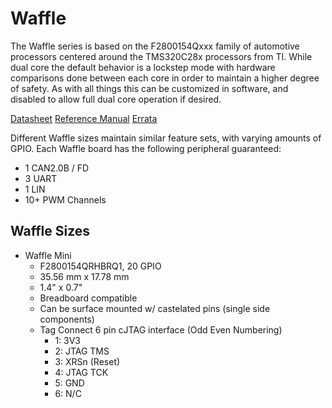 # Waffle
The Waffle series is based on the F2800154Qxxx family of automotive processors centered around the TMS320C28x processors from TI. While dual core the default behavior is a lockstep mode with hardware comparisons done between each core in order to maintain a higher degree of safety. As with all things this can be customized in software, and disabled to allow full dual core operation if desired.

[Datasheet](https://www.ti.com/lit/gpn/tms320f2800154-q1)
[Reference Manual](https://www.ti.com/lit/ug/spruiy4a/spruiy4a.pdf?ts=1703646925193&ref_url=https%253A%252F%252Fwww.ti.com%252Fproduct%252FTMS320F2800152-Q1)
[Errata](https://www.ti.com/lit/er/sprz507b/sprz507b.pdf?ts=1703652510267&ref_url=https%253A%252F%252Fwww.ti.com%252Fproduct%252Fko-kr%252FTMS320F2800154-Q1)
  
Different Waffle sizes maintain similar feature sets, with varying amounts of GPIO. Each Waffle board has the following peripheral guaranteed:  
- 1 CAN2.0B / FD
- 3 UART
- 1 LIN
- 10+ PWM Channels
  
  
  
## Waffle Sizes
- Waffle Mini
	- F2800154QRHBRQ1, 20 GPIO
    - 35.56 mm x 17.78 mm
    - 1.4" x 0.7"
    - Breadboard compatible
    - Can be surface mounted w/ castelated pins (single side components)
    - Tag Connect 6 pin cJTAG interface (Odd Even Numbering)
        - 1: 3V3
        - 2: JTAG TMS
        - 3: XRSn (Reset)
        - 4: JTAG TCK
        - 5: GND
        - 6: N/C
